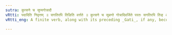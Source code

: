 ```yaml
---
sutra: कुत्सने च सुप्यगोत्रादौ
vRtti: पदादिति निवृत्तम् ॥ सगतिरपि तिङिति वर्त्तते ॥ कुत्सने च सुबन्ते गोत्रादिवर्जिते परतः सगतिरपि तिङ् अगतिरप्यनुदात्तो भवति ॥ _Karika_ सुपि कुत्सने क्रियाया मलोप इष्टोऽतिङीति चोक्तार्थे । पूतिश्च चानुबन्धो विभाषितं चापि बह्वर्थम् ॥
vRtti_eng: A finite verb, along with its preceding _Gati_, if any, becomes _anudatta_, when a Noun, denoting the fault of the action, follows, with the exception of गोत्र &c.

---
```

